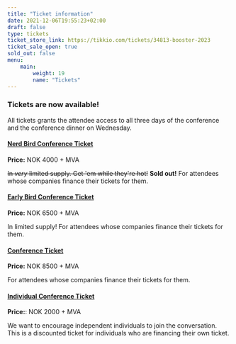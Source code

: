 ```yaml
---
title: "Ticket information"
date: 2021-12-06T19:55:23+02:00
draft: false
type: tickets
ticket_store_link: https://tikkio.com/tickets/34813-booster-2023
ticket_sale_open: true
sold_out: false
menu:
    main:
        weight: 19
        name: "Tickets"
---
```


### Tickets are now available!

All tickets grants the attendee access to all three days of the conference and the conference dinner on Wednesday.

#### [Nerd Bird Conference Ticket](https://tikkio.com/tickets/34813-booster-2023)
**Price:** NOK 4000 + MVA

~~In *very* limited supply. Get 'em while they're hot!~~ **Sold out!** For attendees whose companies finance their tickets for them.

#### [Early Bird Conference Ticket](https://tikkio.com/tickets/34813-booster-2023)
**Price:** NOK 6500 + MVA

In limited supply! For attendees whose companies finance their tickets for them.

#### [Conference Ticket](https://tikkio.com/tickets/34813-booster-2023)
**Price:** NOK 8500 + MVA

For attendees whose companies finance their tickets for them.


#### [Individual Conference Ticket](https://tikkio.com/tickets/34813-booster-2023)
**Price:**: NOK 2000 + MVA

We want to encourage independent individuals to join the conversation. This is a discounted ticket for individuals who are financing their own ticket.
